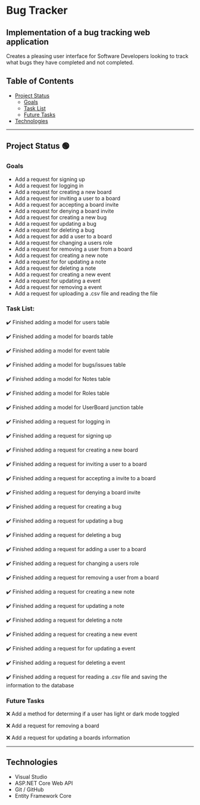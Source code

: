 # Bug Tracker
## Implementation of a bug tracking web application

Creates a pleasing user interface for Software Developers looking to track what bugs they have completed and not completed.

## Table of Contents
- [Project Status](#project-status)
   - [Goals](#goals)
   - [Task List](#task-list)
   - [Future Tasks](#future-tasks)
- [Technologies](#technologies)

---
## Project Status :green_circle:
### Goals
- Add a request for signing up
- Add a request for logging in
- Add a request for creating a new board
- Add a request for inviting a user to a board
- Add a request for accepting a board invite
- Add a request for denying a board invite
- Add a request for creating a new bug
- Add a request for updating a bug
- Add a request for deleting a bug
- Add a request for add a user to a board
- Add a request for changing a users role
- Add a request for removing a user from a board
- Add a request for creating a new note
- Add a request for for updating a note
- Add a request for deleting a note
- Add a request for creating a new event
- Add a request for updating a event
- Add a request for removing a event
- Add a request for uploading a .csv file and reading the file

### Task List: 
:heavy_check_mark: Finished adding a model for users table

:heavy_check_mark: Finished adding a model for boards table 

:heavy_check_mark: Finished adding a model for event table

:heavy_check_mark: Finished adding a model for bugs/issues table

:heavy_check_mark: Finished adding a model for Notes table

:heavy_check_mark: Finished adding a model for Roles table

:heavy_check_mark: Finished adding a model for UserBoard junction table

:heavy_check_mark: Finished adding a request for logging in

:heavy_check_mark: Finished adding a request for signing up

:heavy_check_mark: Finished adding a request for creating a new board

:heavy_check_mark: Finished adding a request for inviting a user to a board

:heavy_check_mark: Finished adding a request for accepting a invite to a board

:heavy_check_mark: Finished adding a request for denying a board invite

:heavy_check_mark: Finished adding a request for creating a bug

:heavy_check_mark: Finished adding a request for updating a bug

:heavy_check_mark: Finished adding a request for deleting a bug

:heavy_check_mark: Finished adding a request for adding a user to a board

:heavy_check_mark: Finished adding a request for changing a users role

:heavy_check_mark: Finished adding a request for removing a user from a board

:heavy_check_mark: Finished adding a request for creating a new note

:heavy_check_mark: Finished adding a request for updating a note

:heavy_check_mark: Finished adding a request for deleting a note

:heavy_check_mark: Finished adding a request for creating a new event

:heavy_check_mark: Finished adding a request for for updating a event

:heavy_check_mark: Finished adding a request for deleting a event

:heavy_check_mark: Finished adding a request for reading a .csv file and saving the information to the database

<!--- 
Emojis for the Task List:
DONE =      :heavy_check_mark:
NOT DONE =  :x:
WIP =       :recycle:
BUGGED =    :warning:
 --->

### Future Tasks  
:x: Add a method  for determing if a user has light or dark mode toggled

:x: Add a request for removing a board

:x: Add a request for updating a boards information

---
## Technologies
- Visual Studio
- ASP.NET Core Web API
- Git / GitHub
- Entity Framework Core
